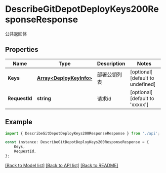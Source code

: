 # DescribeGitDepotDeployKeys200ResponseResponse

公共返回体

## Properties

Name | Type | Description | Notes
------------ | ------------- | ------------- | -------------
**Keys** | [**Array&lt;DeployKeyInfo&gt;**](DeployKeyInfo.md) | 部署公钥列表 | [optional] [default to undefined]
**RequestId** | **string** | 请求id | [optional] [default to 'xxxxx']

## Example

```typescript
import { DescribeGitDepotDeployKeys200ResponseResponse } from './api';

const instance: DescribeGitDepotDeployKeys200ResponseResponse = {
    Keys,
    RequestId,
};
```

[[Back to Model list]](../README.md#documentation-for-models) [[Back to API list]](../README.md#documentation-for-api-endpoints) [[Back to README]](../README.md)
